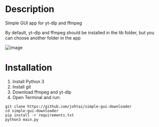 # Description
Simple GUI app for yt-dlp and ffmpeg

By default, yt-dlp and ffmpeg should be installed in the lib folder, but you can choose another folder in the app

![image](https://user-images.githubusercontent.com/53095170/180641732-6821ce96-e306-435d-82fe-1ce4ebfb6f12.png)

# Installation
1. Install Python 3
2. Install git
3. Download ffmpeg and yt-dlp
4. Open Terminal and run:
```
git clone https://github.com/johtai/simple-gui-downloader
cd simple-gui-downloader
pip install -r requirements.txt
python3 main.py
```
